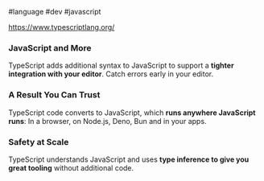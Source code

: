 #language #dev #javascript

https://www.typescriptlang.org/

### JavaScript and More

TypeScript adds additional syntax to JavaScript to support a **tighter integration with your editor**. Catch errors early in your editor.

### A Result You Can Trust

TypeScript code converts to JavaScript, which **runs anywhere JavaScript runs**: In a browser, on Node.js, Deno, Bun and in your apps.

### Safety at Scale

TypeScript understands JavaScript and uses **type inference to give you great tooling** without additional code.